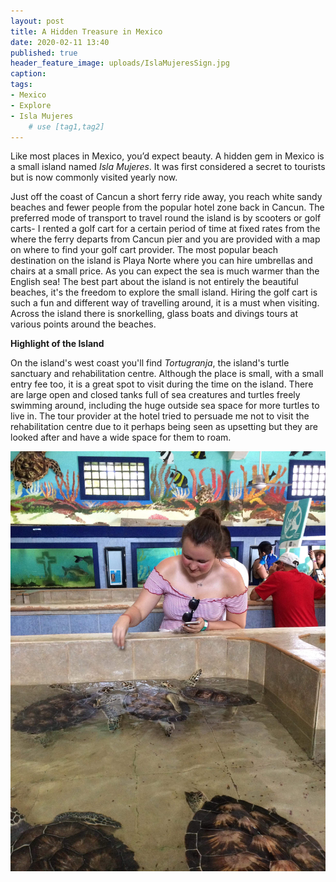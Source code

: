 ```yaml
---
layout: post
title: A Hidden Treasure in Mexico
date: 2020-02-11 13:40
published: true
header_feature_image: uploads/IslaMujeresSign.jpg
caption:
tags:
- Mexico
- Explore
- Isla Mujeres
    # use [tag1,tag2]
---
```


Like most places in Mexico, you’d expect beauty. A hidden gem in Mexico is a small island named _Isla Mujeres_. It was first considered a secret to tourists but is now commonly visited yearly now.

Just off the coast of Cancun a short ferry ride away, you reach white sandy beaches and fewer people from the popular hotel zone back in Cancun. The preferred mode of transport to travel round the island is by scooters or golf carts- I rented a golf cart for a certain period of time at fixed rates from the where the ferry departs from Cancun pier and you are provided with a map on where to find your golf cart provider. The most popular beach destination on the island is Playa Norte where you can hire umbrellas and chairs at a small price. As you can expect the sea is much warmer than the English sea! The best part about the island is not entirely the beautiful beaches, it's the freedom to explore the small island. Hiring the golf cart is such a fun and different way of travelling around, it is a must when visiting. Across the island there is snorkelling, glass boats and divings tours at various points around the beaches.

**Highlight of the Island**

On the island's west coast you'll find _Tortugranja_, the island's turtle sanctuary and rehabilitation centre. Although the place is small, with a small entry fee too, it is a great spot to visit during the time on the island. There are large open and closed tanks full of sea creatures and turtles freely swimming around, including the huge outside sea space for more turtles to live in. The tour provider at the hotel tried to persuade me not to visit the rehabilitation centre due to it perhaps being seen as upsetting but they are looked after and have a wide space for them to roam.

[![](/_uploads/turtle.JPG)](/_uploads/turtle.JPG)
